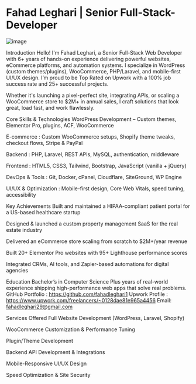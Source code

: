 # Fahad Leghari | Senior Full-Stack-Developer
![image](https://github.com/user-attachments/assets/c95e7470-fe5d-430b-9c1b-5b776a40bac8)

Introduction
Hello! I'm Fahad Leghari, a Senior Full-Stack Web Developer with 6+ years of hands-on experience delivering powerful websites, eCommerce platforms, and automation systems. I specialize in WordPress (custom themes/plugins), WooCommerce, PHP/Laravel, and mobile-first UI/UX design. I’m proud to be Top Rated on Upwork with a 100% job success rate and 25+ successful projects.

Whether it's launching a pixel-perfect site, integrating APIs, or scaling a WooCommerce store to $2M+ in annual sales, I craft solutions that look great, load fast, and work flawlessly.

Core Skills & Technologies
WordPress Development – Custom themes, Elementor Pro, plugins, ACF, WooCommerce

E-commerce : Custom WooCommerce setups, Shopify theme tweaks, checkout flows, Stripe & PayPal

Backend : PHP, Laravel, REST APIs, MySQL, authentication, middleware

Frontend : HTML5, CSS3, Tailwind, Bootstrap, JavaScript (vanilla + jQuery)

DevOps & Tools : Git, Docker, cPanel, Cloudflare, SiteGround, WP Engine

UI/UX & Optimization : Mobile-first design, Core Web Vitals, speed tuning, accessibility

Key Achievements
Built and maintained a HIPAA-compliant patient portal for a US-based healthcare startup

Designed & launched a custom property management SaaS for the real estate industry

Delivered an eCommerce store scaling from scratch to $2M+/year revenue

Built 20+ Elementor Pro websites with 95+ Lighthouse performance scores

Integrated CRMs, AI tools, and Zapier-based automations for digital agencies

Education
Bachelor’s in Computer Science
Plus years of real-world experience shipping high-performance web apps that solve real problems.
GitHub Portfolio : https://github.com/fahadleghari1
Upwork Profile : https://www.upwork.com/freelancers/~0128dae81e965a4456
Email: fahadleghari29@gmail.com

Services Offered
Full Website Development (WordPress, Laravel, Shopify)

WooCommerce Customization & Performance Tuning

Plugin/Theme Development

Backend API Development & Integrations

Mobile-Responsive UI/UX Design

Speed Optimization & Site Security

